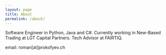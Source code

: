 ```yaml
---
layout: page
title: About
permalink: /about/
---
```


Software Engineer in Python, Java and C#. Currently working in New-Based Trading at LGT Capital Partners.
Tech Advisor at FAIRTIQ.

email: roman[at]prokofyev.ch
